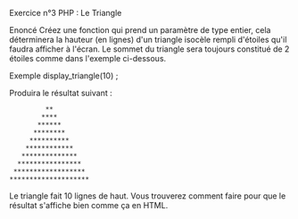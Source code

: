 Exercice n°3 PHP : Le Triangle


Enoncé
Créez une fonction qui prend un paramètre de type entier, cela déterminera la hauteur (en lignes) d'un triangle isocèle rempli d'étoiles qu'il faudra afficher à l'écran. Le sommet du triangle sera toujours constitué de 2 étoiles comme dans l'exemple ci-dessous.

Exemple
display_triangle(10) ;

Produira le résultat suivant :


             **
            ****
           ******
          ********
         **********
        ************
       **************
      ****************
     ******************
    ********************

Le triangle fait 10 lignes de haut. Vous trouverez comment faire pour que le résultat s'affiche bien comme ça en HTML.